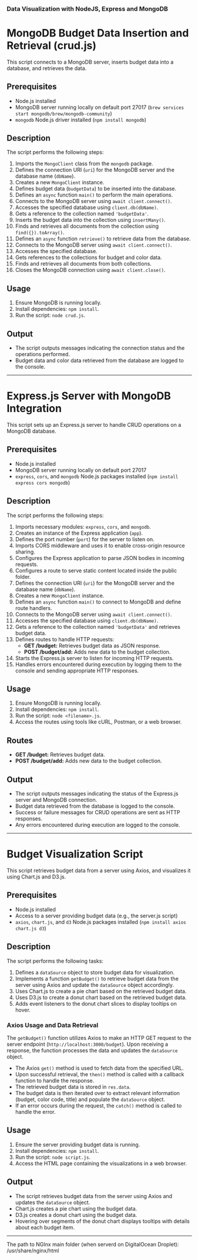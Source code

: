 ### Data Visualization with NodeJS, Express and MongoDB

# MongoDB Budget Data Insertion and Retrieval (crud.js)

This script connects to a MongoDB server, inserts budget data into a database, and retrieves the data.

## Prerequisites

- Node.js installed
- MongoDB server running locally on default port 27017 (`brew services start mongodb/brew/mongodb-community`)
- `mongodb` Node.js driver installed (`npm install mongodb`)

## Description

The script performs the following steps:

1. Imports the `MongoClient` class from the `mongodb` package.
2. Defines the connection URI (`uri`) for the MongoDB server and the database name (`dbName`).
3. Creates a new `MongoClient` instance.
4. Defines budget data (`budgetData`) to be inserted into the database.
5. Defines an `async` function `main()` to perform the main operations.
6. Connects to the MongoDB server using `await client.connect()`.
7. Accesses the specified database using `client.db(dbName)`.
8. Gets a reference to the collection named `'budgetData'`.
9. Inserts the budget data into the collection using `insertMany()`.
10. Finds and retrieves all documents from the collection using `find({}).toArray()`.
11. Defines an `async` function `retrieve()` to retrieve data from the database.
12. Connects to the MongoDB server using `await client.connect()`.
13. Accesses the specified database.
14. Gets references to the collections for budget and color data.
15. Finds and retrieves all documents from both collections.
16. Closes the MongoDB connection using `await client.close()`.

## Usage

1. Ensure MongoDB is running locally.
2. Install dependencies: `npm install`.
3. Run the script: `node crud.js`.

## Output

- The script outputs messages indicating the connection status and the operations performed.
- Budget data and color data retrieved from the database are logged to the console.
<hr>

# Express.js Server with MongoDB Integration

This script sets up an Express.js server to handle CRUD operations on a MongoDB database.

## Prerequisites

- Node.js installed
- MongoDB server running locally on default port 27017
- `express`, `cors`, and `mongodb` Node.js packages installed (`npm install express cors mongodb`)

## Description

The script performs the following steps:

1. Imports necessary modules: `express`, `cors`, and `mongodb`.
2. Creates an instance of the Express application (`app`).
3. Defines the port number (`port`) for the server to listen on.
4. Imports CORS middleware and uses it to enable cross-origin resource sharing.
5. Configures the Express application to parse JSON bodies in incoming requests.
6. Configures a route to serve static content located inside the public folder.
7. Defines the connection URI (`uri`) for the MongoDB server and the database name (`dbName`).
8. Creates a new `MongoClient` instance.
9. Defines an `async` function `main()` to connect to MongoDB and define route handlers.
10. Connects to the MongoDB server using `await client.connect()`.
11. Accesses the specified database using `client.db(dbName)`.
12. Gets a reference to the collection named `'budgetData'` and retrieves budget data.
13. Defines routes to handle HTTP requests:
    - **GET /budget:** Retrieves budget data as JSON response.
    - **POST /budget/add:** Adds new data to the budget collection.
14. Starts the Express.js server to listen for incoming HTTP requests.
15. Handles errors encountered during execution by logging them to the console and sending appropriate HTTP responses.

## Usage

1. Ensure MongoDB is running locally.
2. Install dependencies: `npm install`.
3. Run the script: `node <filename>.js`.
4. Access the routes using tools like cURL, Postman, or a web browser.

## Routes

- **GET /budget:** Retrieves budget data.
- **POST /budget/add:** Adds new data to the budget collection.

## Output

- The script outputs messages indicating the status of the Express.js server and MongoDB connection.
- Budget data retrieved from the database is logged to the console.
- Success or failure messages for CRUD operations are sent as HTTP responses.
- Any errors encountered during execution are logged to the console.
<hr>

# Budget Visualization Script

This script retrieves budget data from a server using Axios, and visualizes it using Chart.js and D3.js.

## Prerequisites

- Node.js installed
- Access to a server providing budget data (e.g., the server.js script)
- `axios`, `chart.js`, and `d3` Node.js packages installed (`npm install axios chart.js d3`)

## Description

The script performs the following tasks:

1. Defines a `dataSource` object to store budget data for visualization.
2. Implements a function `getBudget()` to retrieve budget data from the server using Axios and update the `dataSource` object accordingly.
3. Uses Chart.js to create a pie chart based on the retrieved budget data.
4. Uses D3.js to create a donut chart based on the retrieved budget data.
5. Adds event listeners to the donut chart slices to display tooltips on hover.

### Axios Usage and Data Retrieval

The `getBudget()` function utilizes Axios to make an HTTP GET request to the server endpoint (`http://localhost:3000/budget`). Upon receiving a response, the function processes the data and updates the `dataSource` object.

- The Axios `get()` method is used to fetch data from the specified URL.
- Upon successful retrieval, the `then()` method is called with a callback function to handle the response.
- The retrieved budget data is stored in `res.data`.
- The budget data is then iterated over to extract relevant information (budget, color code, title) and populate the `dataSource` object.
- If an error occurs during the request, the `catch()` method is called to handle the error.

## Usage

1. Ensure the server providing budget data is running.
2. Install dependencies: `npm install`.
3. Run the script: `node script.js`.
4. Access the HTML page containing the visualizations in a web browser.

## Output

- The script retrieves budget data from the server using Axios and updates the `dataSource` object.
- Chart.js creates a pie chart using the budget data.
- D3.js creates a donut chart using the budget data.
- Hovering over segments of the donut chart displays tooltips with details about each budget item.
<hr>

The path to NGInx main folder (when serverd on DigitalOcean Droplet):
/usr/share/nginx/html
